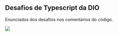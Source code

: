## Desafios de Typescript da DIO

Enunciados dos desafios nos comentários do código.

<img src="https://img.shields.io/badge/-TYPESCRIPT-blue?style=for-the-badge">